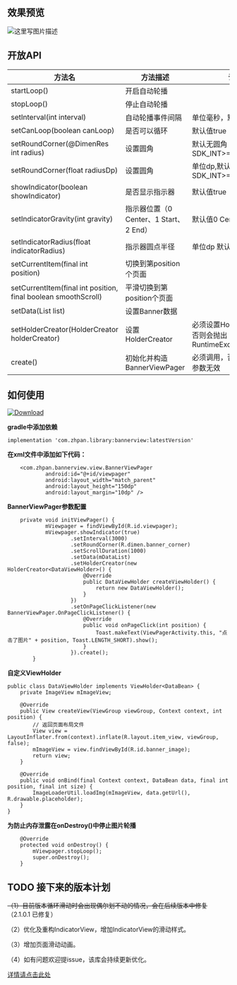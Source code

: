 

## 效果预览

![这里写图片描述](https://github.com/zhpanvip/BannerViewPager/blob/v_2.1.0/image/ezgif-4-f4cd74cd939d.gif)

## 开放API

| 方法名 | 方法描述 | 说明 |
|--|--|--|
| startLoop() |开启自动轮播  |  |
| stopLoop() | 停止自动轮播 |  |
| setInterval(int interval) | 自动轮播事件间隔 |单位毫秒，默认值3000  |
| setCanLoop(boolean canLoop) | 是否可以循环 |  默认值true|
| setRoundCorner(@DimenRes int radius) | 设置圆角 |默认无圆角 需要SDK_INT>=LOLLIPOP(21)  |
| setRoundCorner(float radiusDp) | 设置圆角 | 单位dp,默认无圆角 需要SDK_INT>=LOLLIPOP(21)|
| showIndicator(boolean showIndicator) |  是否显示指示器|默认值true  |
| setIndicatorGravity(int gravity) | 指示器位置（0 Center、1 Start、2 End） |默认值0 Center |
| setIndicatorRadius(float indicatorRadius) | 指示器圆点半径 | 单位dp 默认值4dp|
|setCurrentItem(final int position)  |  切换到第position个页面|  |
| setCurrentItem(final int position, final boolean smoothScroll) | 平滑切换到第position个页面 |  |
| setData(List<T> list) |设置Banner数据  |  |
| setHolderCreator(HolderCreator<VH> holderCreator) |设置HolderCreator  |必须设置HolderCreator，否则会抛出RuntimeException  |
| create() |初始化并构造BannerViewPager  |必须调用，否则前面设置的参数无效  |

## 如何使用
 [ ![Download](https://api.bintray.com/packages/zhpanvip/CircleViewPager/bannerview/images/download.svg) ](https://bintray.com/zhpanvip/CircleViewPager/bannerview/_latestVersion)

   **gradle中添加依赖**

```
implementation 'com.zhpan.library:bannerview:latestVersion'
```

  **在xml文件中添加如下代码：**

```
    <com.zhpan.bannerview.view.BannerViewPager
            android:id="@+id/viewpager"
            android:layout_width="match_parent"
            android:layout_height="150dp"
            android:layout_margin="10dp" />
```

 **BannerViewPager参数配置**

```
	private void initViewPager() {
            mViewpager = findViewById(R.id.viewpager);
            mViewpager.showIndicator(true)
                    .setInterval(3000)
                    .setRoundCorner(R.dimen.banner_corner)
                    .setScrollDuration(1000)
                    .setData(mDataList)
                    .setHolderCreator(new HolderCreator<DataViewHolder>() {
                        @Override
                        public DataViewHolder createViewHolder() {
                            return new DataViewHolder();
                        }
                    })
                    .setOnPageClickListener(new BannerViewPager.OnPageClickListener() {
                        @Override
                        public void onPageClick(int position) {
                            Toast.makeText(ViewPagerActivity.this, "点击了图片" + position, Toast.LENGTH_SHORT).show();
                        }
                    }).create();
        }
```

**自定义ViewHolder** 
  
```
public class DataViewHolder implements ViewHolder<DataBean> {
    private ImageView mImageView;

    @Override
    public View createView(ViewGroup viewGroup, Context context, int position) {
        // 返回页面布局文件
        View view = LayoutInflater.from(context).inflate(R.layout.item_view, viewGroup, false);
        mImageView = view.findViewById(R.id.banner_image);
        return view;
    }

    @Override
    public void onBind(final Context context, DataBean data, final int position, final int size) {
        ImageLoaderUtil.loadImg(mImageView, data.getUrl(), R.drawable.placeholder);
    }
}
```
**为防止内存泄露在onDestroy()中停止图片轮播**
```
	@Override
    protected void onDestroy() {
    	mViewpager.stopLoop();
        super.onDestroy();
    }
```


## TODO 接下来的版本计划

~~（1）目前版本循环滑动时会出现偶尔划不动的情况，会在后续版本中修复~~ （2.1.0.1 已修复）

（2）优化及重构IndicatorView，增加IndicatorView的滑动样式。

（3）增加页面滑动动画。

（4）如有问题欢迎提issue，该库会持续更新优化。


[详情请点击此处](http://blog.csdn.net/qq_20521573/article/details/52037929)
